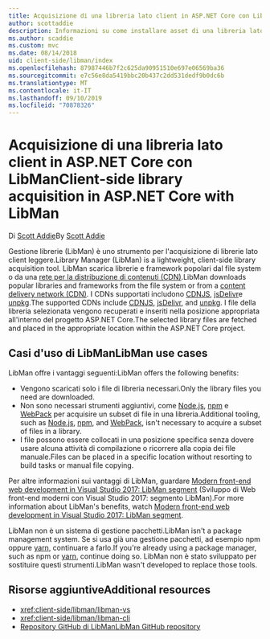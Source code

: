 ```yaml
---
title: Acquisizione di una libreria lato client in ASP.NET Core con LibMan
author: scottaddie
description: Informazioni su come installare asset di una libreria lato client in un progetto ASP.NET Core tramite Gestione librerie (LibMan).
ms.author: scaddie
ms.custom: mvc
ms.date: 08/14/2018
uid: client-side/libman/index
ms.openlocfilehash: 87987446b7f2c625da90951510e697e06569ba36
ms.sourcegitcommit: e7c56e8da5419bbc20b437c2dd531dedf9b0dc6b
ms.translationtype: MT
ms.contentlocale: it-IT
ms.lasthandoff: 09/10/2019
ms.locfileid: "70878326"
---
```

# <a name="client-side-library-acquisition-in-aspnet-core-with-libman"></a><span data-ttu-id="891a0-103">Acquisizione di una libreria lato client in ASP.NET Core con LibMan</span><span class="sxs-lookup"><span data-stu-id="891a0-103">Client-side library acquisition in ASP.NET Core with LibMan</span></span>

<span data-ttu-id="891a0-104">Di [Scott Addie](https://twitter.com/Scott_Addie)</span><span class="sxs-lookup"><span data-stu-id="891a0-104">By [Scott Addie](https://twitter.com/Scott_Addie)</span></span>

<span data-ttu-id="891a0-105">Gestione librerie (LibMan) è uno strumento per l'acquisizione di librerie lato client leggere.</span><span class="sxs-lookup"><span data-stu-id="891a0-105">Library Manager (LibMan) is a lightweight, client-side library acquisition tool.</span></span> <span data-ttu-id="891a0-106">LibMan scarica librerie e framework popolari dal file system o da una [rete per la distribuzione di contenuti (CDN)](https://wikipedia.org/wiki/Content_delivery_network).</span><span class="sxs-lookup"><span data-stu-id="891a0-106">LibMan downloads popular libraries and frameworks from the file system or from a [content delivery network (CDN)](https://wikipedia.org/wiki/Content_delivery_network).</span></span> <span data-ttu-id="891a0-107">I CDNs supportati includono [CDNJS](https://cdnjs.com/), [jsDelivr](https://www.jsdelivr.com/)e [unpkg](https://unpkg.com/#/).</span><span class="sxs-lookup"><span data-stu-id="891a0-107">The supported CDNs include [CDNJS](https://cdnjs.com/), [jsDelivr](https://www.jsdelivr.com/), and [unpkg](https://unpkg.com/#/).</span></span> <span data-ttu-id="891a0-108">I file della libreria selezionata vengono recuperati e inseriti nella posizione appropriata all'interno del progetto ASP.NET Core.</span><span class="sxs-lookup"><span data-stu-id="891a0-108">The selected library files are fetched and placed in the appropriate location within the ASP.NET Core project.</span></span>

## <a name="libman-use-cases"></a><span data-ttu-id="891a0-109">Casi d'uso di LibMan</span><span class="sxs-lookup"><span data-stu-id="891a0-109">LibMan use cases</span></span>

<span data-ttu-id="891a0-110">LibMan offre i vantaggi seguenti:</span><span class="sxs-lookup"><span data-stu-id="891a0-110">LibMan offers the following benefits:</span></span>

* <span data-ttu-id="891a0-111">Vengono scaricati solo i file di libreria necessari.</span><span class="sxs-lookup"><span data-stu-id="891a0-111">Only the library files you need are downloaded.</span></span>
* <span data-ttu-id="891a0-112">Non sono necessari strumenti aggiuntivi, come [Node.js](https://nodejs.org), [npm](https://www.npmjs.com) e [WebPack](https://webpack.js.org) per acquisire un subset di file in una libreria.</span><span class="sxs-lookup"><span data-stu-id="891a0-112">Additional tooling, such as [Node.js](https://nodejs.org), [npm](https://www.npmjs.com), and [WebPack](https://webpack.js.org), isn't necessary to acquire a subset of files in a library.</span></span>
* <span data-ttu-id="891a0-113">I file possono essere collocati in una posizione specifica senza dovere usare alcuna attività di compilazione o ricorrere alla copia dei file manuale.</span><span class="sxs-lookup"><span data-stu-id="891a0-113">Files can be placed in a specific location without resorting to build tasks or manual file copying.</span></span>

<span data-ttu-id="891a0-114">Per altre informazioni sui vantaggi di LibMan, guardare [Modern front-end web development in Visual Studio 2017: LibMan segment](https://channel9.msdn.com/Events/Build/2017/B8073#time=43m34s) (Sviluppo di Web front-end moderni con Visual Studio 2017: segmento LibMan).</span><span class="sxs-lookup"><span data-stu-id="891a0-114">For more information about LibMan's benefits, watch [Modern front-end web development in Visual Studio 2017: LibMan segment](https://channel9.msdn.com/Events/Build/2017/B8073#time=43m34s).</span></span>

<span data-ttu-id="891a0-115">LibMan non è un sistema di gestione pacchetti.</span><span class="sxs-lookup"><span data-stu-id="891a0-115">LibMan isn't a package management system.</span></span> <span data-ttu-id="891a0-116">Se si usa già una gestione pacchetti, ad esempio npm oppure [yarn](https://yarnpkg.com), continuare a farlo.</span><span class="sxs-lookup"><span data-stu-id="891a0-116">If you're already using a package manager, such as npm or [yarn](https://yarnpkg.com), continue doing so.</span></span> <span data-ttu-id="891a0-117">LibMan non è stato sviluppato per sostituire questi strumenti.</span><span class="sxs-lookup"><span data-stu-id="891a0-117">LibMan wasn't developed to replace those tools.</span></span>

## <a name="additional-resources"></a><span data-ttu-id="891a0-118">Risorse aggiuntive</span><span class="sxs-lookup"><span data-stu-id="891a0-118">Additional resources</span></span>

* <xref:client-side/libman/libman-vs>
* <xref:client-side/libman/libman-cli>
* [<span data-ttu-id="891a0-119">Repository GitHub di LibMan</span><span class="sxs-lookup"><span data-stu-id="891a0-119">LibMan GitHub repository</span></span>](https://github.com/aspnet/LibraryManager)
